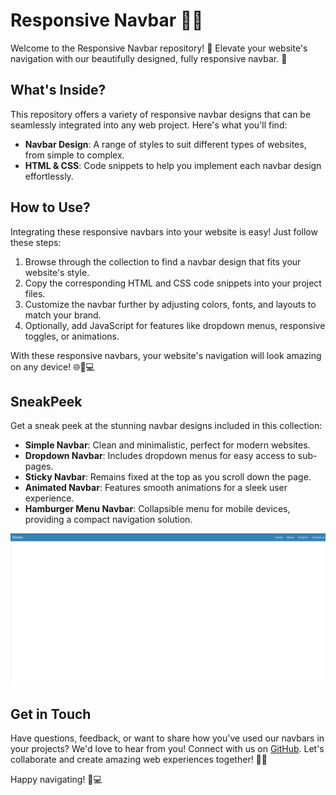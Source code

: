 # Responsive Navbar 🚀✨

Welcome to the Responsive Navbar repository! 🎉 Elevate your website's navigation with our beautifully designed, fully responsive navbar. 🌟

## What's Inside?

This repository offers a variety of responsive navbar designs that can be seamlessly integrated into any web project. Here's what you'll find:

- **Navbar Design**: A range of styles to suit different types of websites, from simple to complex.
- **HTML & CSS**: Code snippets to help you implement each navbar design effortlessly.

## How to Use?

Integrating these responsive navbars into your website is easy! Just follow these steps:

1. Browse through the collection to find a navbar design that fits your website's style.
2. Copy the corresponding HTML and CSS code snippets into your project files.
3. Customize the navbar further by adjusting colors, fonts, and layouts to match your brand.
4. Optionally, add JavaScript for features like dropdown menus, responsive toggles, or animations.

With these responsive navbars, your website's navigation will look amazing on any device! 🌐📱💻

## SneakPeek

Get a sneak peek at the stunning navbar designs included in this collection:

- **Simple Navbar**: Clean and minimalistic, perfect for modern websites.
- **Dropdown Navbar**: Includes dropdown menus for easy access to sub-pages.
- **Sticky Navbar**: Remains fixed at the top as you scroll down the page.
- **Animated Navbar**: Features smooth animations for a sleek user experience.
- **Hamburger Menu Navbar**: Collapsible menu for mobile devices, providing a compact navigation solution.

![image](image.jpg)

## Get in Touch

Have questions, feedback, or want to share how you've used our navbars in your projects? We'd love to hear from you! Connect with us on [GitHub](https://github.com/shivamgpt812). Let's collaborate and create amazing web experiences together! 💬🌐

Happy navigating! 🚀💻